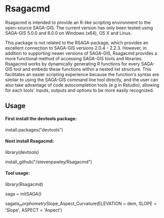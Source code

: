 Rsagacmd
======

Rsagacmd is intended to provide an R-like scripting environment to the open-source SAGA-GIS. The current version has only been tested using SAGA-GIS 5.0.0 and 6.0.0 on Windows (x64), OS X and Linux.

This package is not related to the RSAGA package, which provides an excellent connection to SAGA-GIS versions 2.0.4 - 2.2.3. However, in addition to supporting newer versions of SAGA-GIS, Rsagacmd provides a more functional method of accessing SAGA-GIS tools and libraries. Rsagacmd works by dynamically generating R functions for every SAGA-GIS tool and embeds these functions within a nested list structure. This facilitates an easier scripting experience because the function's syntax are similar to using the SAGA-GIS command line tool directly, and the user can also take advantage of code autocompletion tools (e.g in Rstudio), allowing for each tools' inputs, outputs and options to be more easily recognized.

## Usage

#### First install the devtools package:
install.packages("devtools")

#### Next install Rsagacmd:
library(devtools)

install_github("/stevenpawley/Rsagacmd")

#### Tool usage:
library(Rsagacmd)

saga = initSAGA()

saga$ta_morphometry$Slope_Aspect_Curvature(ELEVATION = dem, SLOPE = 'Slope', ASPECT = 'Aspect')
